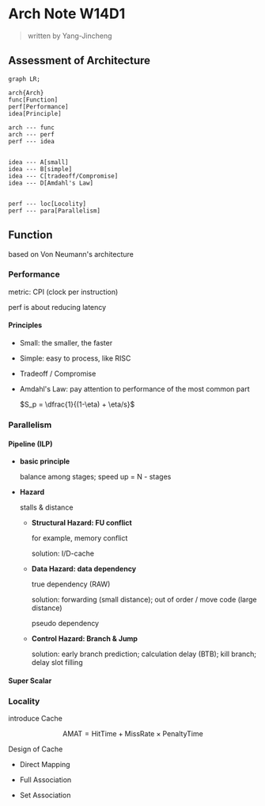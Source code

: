 # Arch Note W14D1

> written by Yang-Jincheng

## Assessment of Architecture

```mermaid
graph LR;

arch{Arch}
func[Function]
perf[Performance]
idea[Principle]

arch --- func
arch --- perf
perf --- idea


idea --- A[small]
idea --- B[simple]
idea --- C[tradeoff/Compromise]
idea --- D[Amdahl's Law]


perf --- loc[Locolity]
perf --- para[Parallelism]
```

## Function

based on Von Neumann's architecture

### Performance

metric: CPI (clock per instruction)

perf is about reducing latency

#### Principles

+ Small: the smaller, the faster

+ Simple: easy to process, like RISC

+ Tradeoff / Compromise

+ Amdahl's Law: pay attention to performance of the most common part
  
  $S_p = \dfrac{1}{(1-\eta) + \eta/s}$ 

### Parallelism

#### Pipeline (ILP)

+ **basic principle**
  
  balance among stages; speed up = N - stages

+ **Hazard**
  
  stalls & distance
  
  + **Structural Hazard: FU conflict**
    
    for example, memory conflict 
    
    solution: I/D-cache
  
  + **Data Hazard: data dependency**
    
    true dependency (RAW)
    
    solution: forwarding (small distance); out of order / move code (large distance)
    
    pseudo dependency
  
  + **Control Hazard: Branch & Jump**
    
    solution: early branch prediction; calculation delay (BTB); kill branch; delay slot filling

#### Super Scalar

### Locality

introduce Cache

$$
\mathrm{AMAT=HitTime + MissRate} \times \mathrm{PenaltyTime}
$$

Design of Cache

+ Direct Mapping

+ Full Association

+ Set Association
